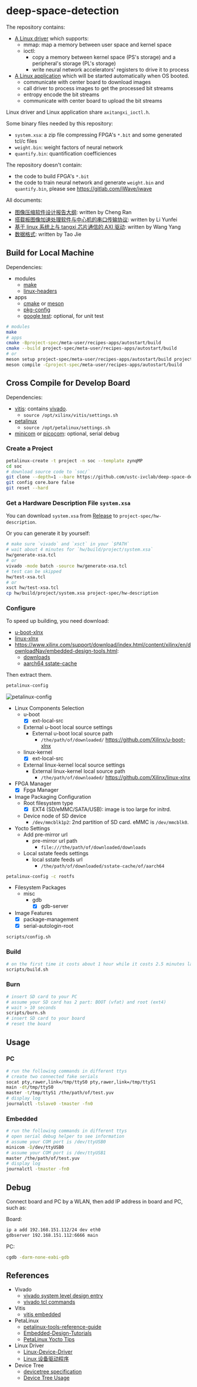 # deep-space-detection

The repository contains:

- [A Linux driver](project-spec/meta-user/recipes-modules) which supports:
  - mmap: map a memory between user space and kernel space
  - ioctl:
    - copy a memory between kernel space (PS's storage) and a peripheral's
      storage (PL's storage)
    - write neural network accelerators' registers to drive it to process
- [A Linux application](project-spec/meta-user/recipes-apps) which
  will be started automatically when OS booted.
  - communicate with center board to download images
  - call driver to process images to get the processed bit streams
  - entropy encode the bit streams
  - communicate with center board to upload the bit streams

Linux driver and Linux application share `axitangxi_ioctl.h`.

Some binary files needed by this repository:

- `system.xsa`: a zip file compressing FPGA's `*.bit` and some generated tcl/c files
- `weight.bin`: weight factors of neural network
- `quantify.bin`: quantification coefficiences

The repository doesn't contain:

- the code to build FPGA's `*.bit`
- the code to train neural network and generate `weight.bin` and
  `quantify.bin`, please see <https://gitlab.com/iWave/iwave>

All documents:

- [图像压缩软件设计报告大纲](docs/resources/design-report.md): written by Cheng Ran
- [搭载板图像加速处理软件与中心机的串口传输协议](docs/resources/serial-transmission-protocol.md):
  written by Li Yunfei
- [基于 linux 系统上与 tangxi 芯片通信的 AXI 驱动](docs/resources/build.md): written by Wang Yang
- [数据格式](docs/resources/format.md): written by Tao Jie

## Build for Local Machine

Dependencies:

- modules
  - [make](https://www.gnu.org/software/make)
  - [linux-headers](https://archlinux.org/packages/core/x86_64/linux-headers)
- apps
  - [cmake](https://cmake.org) or [meson](https://mesonbuild.com/)
  - [pkg-config](https://www.freedesktop.org/wiki/Software/pkg-config/)
  - [google test](https://github.com/google/googletest): optional, for unit test

```sh
# modules
make
# apps
cmake -Bproject-spec/meta-user/recipes-apps/autostart/build
cmake --build project-spec/meta-user/recipes-apps/autostart/build
# or
meson setup project-spec/meta-user/recipes-apps/autostart/build project-spec/meta-user/recipes-apps/autostart
meson compile -Cproject-spec/meta-user/recipes-apps/autostart/build
```

## Cross Compile for Develop Board

Dependencies:

- [vitis](https://aur.archlinux.org/packages/vitis): contains
  [vivado](https://aur.archlinux.org/packages/vivado).
  - `source /opt/xilinx/vitis/settings.sh`
- [petalinux](https://aur.archlinux.org/packages/petalinux)
  - `source /opt/petalinux/settings.sh`
- [minicom](https://archlinux.org/packages/extra/x86_64/minicom) or
  [picocom](https://archlinux.org/packages/extra/x86_64/picocom): optional,
  serial debug

### Create a Project

<!-- markdownlint-disable MD013 -->

```sh
petalinux-create -t project -n soc --template zynqMP
cd soc
# download source code to `soc/`
git clone --depth=1 --bare https://github.com/ustc-ivclab/deep-space-detection .git
git config core.bare false
git reset --hard
```

<!-- markdownlint-enable MD013 -->

### Get a Hardware Description File `system.xsa`

You can download `system.xsa` from
[Release](https://github.com/ustc-ivclab/deep-space-detection/releases)
to `project-spec/hw-description`.

Or you can generate it by yourself:

```sh
# make sure `vivado` and `xsct` in your `$PATH`
# wait about 4 minutes for `hw/build/project/system.xsa`
hw/generate-xsa.tcl
# or
vivado -mode batch -source hw/generate-xsa.tcl
# test can be skipped
hw/test-xsa.tcl
# or
xsct hw/test-xsa.tcl
cp hw/build/project/system.xsa project-spec/hw-description
```

### Configure

To speed up building, you need download:

- [u-boot-xlnx](https://github.com/Xilinx/u-boot-xlnx/tags)
- [linux-xlnx](https://github.com/Xilinx/linux-xlnx/tags)
- <https://www.xilinx.com/support/download/index.html/content/xilinx/en/downloadNav/embedded-design-tools.html>:
  - [downloads](https://www.xilinx.com/member/forms/download/xef.html?filename=daily-downloads_2023.1_09121239.tar.gz)
  - [aarch64 sstate-cache](https://www.xilinx.com/member/forms/download/xef.html?filename=sstate_aarch64_2023.1_09121239.tar.gz)

Then extract them.

```sh
petalinux-config
```

![petalinux-config](https://github.com/ustc-ivclab/.github/assets/32936898/e0ddb510-d0fb-4db8-92aa-d6feac9da9db)

- Linux Components Selection
  - u-boot
    - [x] ext-local-src
  - External u-boot local source settings
    - External u-boot local source path
      - `/the/path/of/downloaded/` <https://github.com/Xilinx/u-boot-xlnx>
  - linux-kernel
    - [x] ext-local-src
  - External linux-kernel local source settings
    - External linux-kernel local source path
      - `/the/path/of/downloaded/` <https://github.com/Xilinx/linux-xlnx>
- FPGA Manager
  - [x] Fpga Manager
- Image Packaging Configuration
  - Root filesystem type
    - [x] EXT4 (SD/eMMC/SATA/USB): image is too large for initrd.
  - Device node of SD device
    - `/dev/mmcblk1p2`: 2nd partition of SD card. eMMC is `/dev/mmcblk0`.
- Yocto Settings
  - Add pre-mirror url
    - pre-mirror url path
      - `file:///the/path/of/downloaded/downloads`
  - Local sstate feeds settings
    - local sstate feeds url
      - `/the/path/of/downloaded/sstate-cache/of/aarch64`

```sh
petalinux-config -c rootfs
```

- Filesystem Packages
  - misc
    - gdb
      - [x] gdb-server
- Image Features
  - [x] package-management
  - [x] serial-autologin-root

```sh
scripts/config.sh
```

### Build

```sh
# on the first time it costs about 1 hour while it costs 2.5 minutes later
scripts/build.sh
```

### Burn

```sh
# insert SD card to your PC
# assume your SD card has 2 part: BOOT (vfat) and root (ext4)
# wait > 10 seconds
scripts/burn.sh
# insert SD card to your board
# reset the board
```

## Usage

### PC

```sh
# run the following commands in different ttys
# create two connected fake serials
socat pty,rawer,link=/tmp/ttyS0 pty,rawer,link=/tmp/ttyS1
main -dt/tmp/ttyS0
master -t/tmp/ttyS1 /the/path/of/test.yuv
# display log
journalctl -tslave0 -tmaster -fn0
```

### Embedded

```sh
# run the following commands in different ttys
# open serial debug helper to see information
# assume your COM port is /dev/ttyUSB0
minicom -D/dev/ttyUSB0
# assume your COM port is /dev/ttyUSB1
master /the/path/of/test.yuv
# display log
journalctl -tmaster -fn0
```

## Debug

Connect board and PC by a WLAN, then add IP address in board and PC,
such as:

Board:

```sh
ip a add 192.168.151.112/24 dev eth0
gdbserver 192.168.151.112:6666 main
```

PC:

```sh
cgdb -darm-none-eabi-gdb
```

## References

- Vivado
  - [vivado system level design entry](https://docs.xilinx.com/r/en-US/ug895-vivado-system-level-design-entry)
  - [vivado tcl commands](https://docs.xilinx.com/r/en-US/ug835-vivado-tcl-commands)
- Vitis
  - [vitis embedded](https://docs.xilinx.com/r/en-US/ug1400-vitis-embedded)
- PetaLinux
  - [petalinux-tools-reference-guide](https://docs.xilinx.com/r/en-US/ug1144-petalinux-tools-reference-guide/Menuconfig-Corruption-for-Kernel-and-U-Boot)
  - [Embedded-Design-Tutorials](https://xilinx.github.io/Embedded-Design-Tutorials/docs/2021.2/build/html/docs/Introduction/ZynqMPSoC-EDT/1-introduction.html)
  - [PetaLinux Yocto Tips](https://xilinx-wiki.atlassian.net/wiki/spaces/A/pages/18842475/PetaLinux+Yocto+Tips)
- Linux Driver
  - [Linux-Device-Driver](https://github.com/d0u9/Linux-Device-Driver)
  - [Linux 设备驱动程序](<https://github.com/stelectronic/doc/blob/master/Linux%E8%AE%BE%E5%A4%87%E9%A9%B1%E5%8A%A8%E7%A8%8B%E5%BA%8F(%E4%B8%AD%E6%96%87%E7%89%88%E7%AC%AC%E4%B8%89%E7%89%88%E5%AE%8C%E7%BE%8E%E7%BC%96%E8%BE%91%E5%B8%A6%E4%BA%8C%E7%BA%A7%E4%B9%A6%E7%AD%BE).pdf>)
- Device Tree
  - [devicetree specification](https://devicetree-specification.readthedocs.io/)
  - [Device Tree Usage](https://elinux.org/Device_Tree_Usage)
